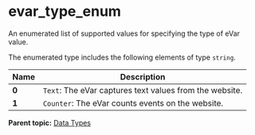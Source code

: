 # evar_type_enum

An enumerated list of supported values for specifying the type of eVar value.

The enumerated type includes the following elements of type `string`.

|Name|Description|
|----|-----------|
|**0** | `Text`: The eVar captures text values from the website. |
|**1** | `Counter`: The eVar counts events on the website. |

**Parent topic:** [Data Types](../data_types/c_datatypes.md)

